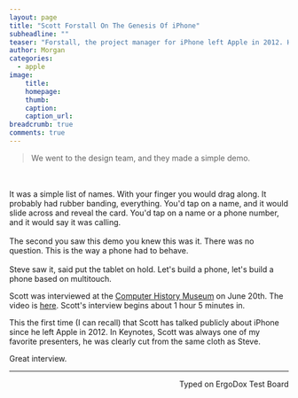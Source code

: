 ```yaml
---
layout: page
title: "Scott Forstall On The Genesis Of iPhone"
subheadline: ""
teaser: "Forstall, the project manager for iPhone left Apple in 2012. He was interviewed at the Computer History Museum on 6/20/17, discussing the original iPhone. Video link after the jump."
author: Morgan
categories:
  - apple
image:
    title:
    homepage:
    thumb:
    caption:
    caption_url:
breadcrumb: true
comments: true
---
```


> We went to the design team, and they made a simple demo.
<br>
<br>
It was a simple list of names. With your finger you would drag along. It probably had rubber banding, everything. You'd tap on a name, and it would slide across and reveal the card. You'd tap on a name or a phone number, and it would say it was calling.
<br>
<br>
The second you saw this demo you knew this was it. There was no question. This is the way a phone had to behave.
<br>
<br>
Steve saw it, said put the tablet on hold. Let's build a phone, let's build a phone based on multitouch.

Scott was interviewed at the [Computer History Museum](http://www.computerhistory.org/) on June 20th. The video is [here](https://www.facebook.com/computerhistory/videos/10155442557865816/). Scott's interview begins about 1 hour 5 minutes in.

This the first time (I can recall) that Scott has talked publicly about iPhone since he left Apple in 2012. In Keynotes, Scott was always one of my favorite presenters, he was clearly cut from the same cloth as Steve.

Great interview.

---
<p align="right">Typed on ErgoDox Test Board</p>
